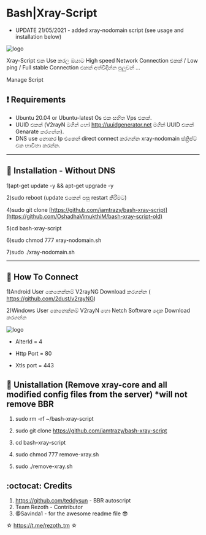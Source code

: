 # Bash|Xray-Script

* UPDATE 21/05/2021 - added xray-nodomain script (see usage and installation below)


![logo](https://telegra.ph/file/4e19dd26926234ca32b68.jpg)



Xray-Script එක Use කරල ඔයාට High speed Network Connection එකක් / Low ping / Full stable Connection එකක් අත්විදින්න පුලුවන් ...


Manage Script

## :heavy_exclamation_mark: Requirements

* Ubuntu 20.04 or Ubuntu-latest Os එක සහිත Vps එකක්.
* UUID එකක් (V2rayN මගින් හෝ http://uuidgenerator.net මගින් UUID එකක් Genarate කරගන්න).
* DNS use නොකර Ip එකෙන් direct connect කරගන්න xray-nodomain ස්ක්‍රිප්ට් එක භාවිතා කරන්න.

------------------------------------------
## :book: Installation - Without DNS

1)apt-get update -y && apt-get upgrade -y

2)sudo reboot (update එකෙන් පසු restart කිරීමට)

4)sudo git clone [https://github.com/iamtrazy/bash-xray-script](https://github.com/OshadhaVimukthiM/bash-xray-script-old)

5)cd bash-xray-script

6)sudo chmod 777 xray-nodomain.sh

7)sudo ./xray-nodomain.sh

------------------------------------------

## :book: How To Connect

1)Android User කෙනෙක්නම් V2rayNG Download කරගන්න (
https://github.com/2dust/v2rayNG)

2)Windows User කෙනෙක්නම් V2rayN හො Netch Software දෙක Download කරගන්න

![logo](https://telegra.ph/file/372eb568ce7a7776aa8c4.jpg)

* AlterId   =   4

* Http Port =  80

* Xtls port = 443

## :book: Unistallation (Remove xray-core and all modified config files from the server) *will not remove BBR

1) sudo rm  -rf  ~/bash-xray-script

2) sudo git clone https://github.com/iamtrazy/bash-xray-script

3) cd bash-xray-script

4) sudo chmod 777 remove-xray.sh

5) sudo ./remove-xray.sh

## :octocat: Credits

1. https://github.com/teddysun - BBR autoscript
2. Team Rezoth - Contributor
3. @Savinda1 - for the awesome readme file 😎


☆ https://t.me/rezoth_tm ☆
